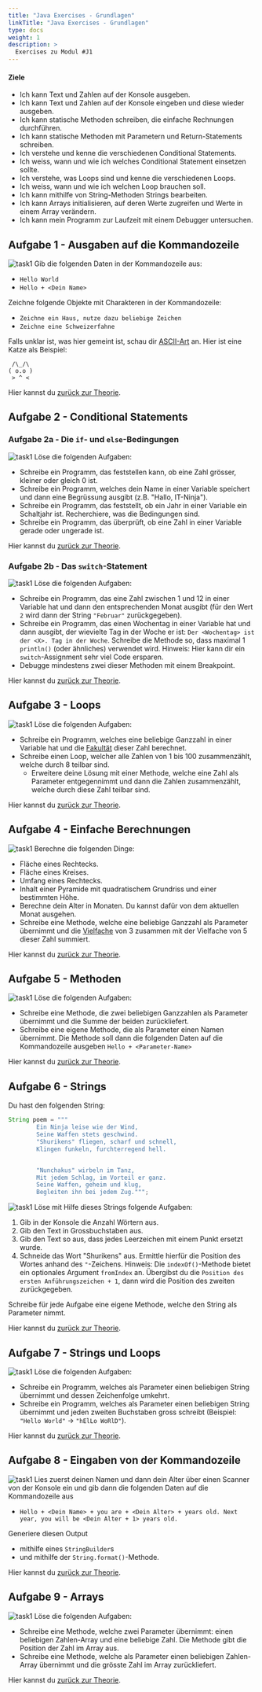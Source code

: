 ```yaml
---
title: "Java Exercises - Grundlagen"
linkTitle: "Java Exercises - Grundlagen"
type: docs
weight: 1
description: >
  Exercises zu Modul #J1
---
```


#### Ziele

- Ich kann Text und Zahlen auf der Konsole ausgeben.
- Ich kann Text und Zahlen auf der Konsole eingeben und diese wieder ausgeben.
- Ich kann statische Methoden schreiben, die einfache Rechnungen durchführen.
- Ich kann statische Methoden mit Parametern und Return-Statements schreiben.
- Ich verstehe und kenne die verschiedenen Conditional Statements.
- Ich weiss, wann und wie ich welches Conditional Statement einsetzen sollte.
- Ich verstehe, was Loops sind und kenne die verschiedenen Loops.
- Ich weiss, wann und wie ich welchen Loop brauchen soll.
- Ich kann mithilfe von String-Methoden Strings bearbeiten.
- Ich kann Arrays initialisieren, auf deren Werte zugreifen und Werte in einem Array verändern.
- Ich kann mein Programm zur Laufzeit mit einem Debugger untersuchen.

## Aufgabe 1 - Ausgaben auf die Kommandozeile

![task1](/images/task.png) Gib die folgenden Daten in der Kommandozeile aus:

- `Hello World`
- `Hello + <Dein Name>`

Zeichne folgende Objekte mit Charakteren in der Kommandozeile:

- `Zeichne ein Haus, nutze dazu beliebige Zeichen`
- `Zeichne eine Schweizerfahne`

Falls unklar ist, was hier gemeint ist, schau dir [ASCII-Art](https://de.wikipedia.org/wiki/ASCII-Art) an. Hier ist eine Katze als Beispiel:

```
 /\_/\
( o.o )
 > ^ <
```

Hier kannst du [zurück zur Theorie](../../../../docs/java/java-grundlagen/01_java_intro).

## Aufgabe 2 - Conditional Statements

### Aufgabe 2a - Die `if`- und `else`-Bedingungen

![task1](/images/task.png) Löse die folgenden Aufgaben:

- Schreibe ein Programm, das feststellen kann, ob eine Zahl grösser, kleiner oder gleich 0 ist.
- Schreibe ein Programm, welches dein Name in einer Variable speichert und dann eine Begrüssung ausgibt (z.B. "Hallo, IT-Ninja").
- Schreibe ein Programm, das feststellt, ob ein Jahr in einer Variable ein Schaltjahr ist. Recherchiere, was die Bedingungen sind.
- Schreibe ein Programm, das überprüft, ob eine Zahl in einer Variable gerade oder ungerade ist.

Hier kannst du [zurück zur Theorie](../../../../docs/java/java-grundlagen/05_control_structures/#if-statement).

### Aufgabe 2b - Das `switch`-Statement

![task1](/images/task.png) Löse die folgenden Aufgaben:

- Schreibe ein Programm, das eine Zahl zwischen 1 und 12 in einer Variable hat und dann den entsprechenden Monat ausgibt (für den Wert `2` wird dann der String `"Februar"` zurückgegeben).
- Schreibe ein Programm, das einen Wochentag in einer Variable hat und dann ausgibt, der wievielte Tag in der Woche er ist: `Der <Wochentag> ist der <X>. Tag in der Woche`. Schreibe die Methode so, dass maximal 1 `println()` (oder ähnliches) verwendet wird. Hinweis: Hier kann dir ein `switch`-Assignment sehr viel Code ersparen.
- Debugge mindestens zwei dieser Methoden mit einem Breakpoint.

Hier kannst du [zurück zur Theorie](../../../../docs/java/java-grundlagen/05_control_structures/#switch-statement).

## Aufgabe 3 - Loops

![task1](/images/task.png) Löse die folgenden Aufgaben:

- Schreibe ein Programm, welches eine beliebige Ganzzahl in einer Variable hat und die [Fakultät](https://www.studysmarter.de/schule/mathe/algebra/fakultaet/) dieser Zahl berechnet.
- Schreibe einen Loop, welcher alle Zahlen von 1 bis 100 zusammenzählt, welche durch 8 teilbar sind.
  - Erweitere deine Lösung mit einer Methode, welche eine Zahl als Parameter entgegennimmt und dann die Zahlen zusammenzählt, welche durch diese Zahl teilbar sind.

Hier kannst du [zurück zur Theorie](../../../../docs/java/java-grundlagen/05_control_structures/#schleifen-loops).

## Aufgabe 4 - Einfache Berechnungen

![task1](/images/task.png) Berechne die folgenden Dinge:

- Fläche eines Rechtecks.
- Fläche eines Kreises.
- Umfang eines Rechtecks.
- Inhalt einer Pyramide mit quadratischem Grundriss und einer bestimmten Höhe.
- Berechne dein Alter in Monaten. Du kannst dafür von dem aktuellen Monat ausgehen.
- Schreibe eine Methode, welche eine beliebige Ganzzahl als Parameter übernimmt und die [Vielfache](https://www.studysmarter.de/schule/mathe/algebra/vielfaches/) von 3 zusammen mit der Vielfache von 5 dieser Zahl summiert.

Hier kannst du [zurück zur Theorie](../../../../docs/java/java-grundlagen/06_logic).

## Aufgabe 5 - Methoden

![task1](/images/task.png) Löse die folgenden Aufgaben:

- Schreibe eine Methode, die zwei beliebigen Ganzzahlen als Parameter übernimmt und die Summe der beiden zurückliefert.
- Schreibe eine eigene Methode, die als Parameter einen Namen übernimmt. Die Methode soll dann die folgenden Daten auf die Kommandozeile ausgeben `Hello + <Parameter-Name>`

Hier kannst du [zurück zur Theorie](../../../../docs/java/java-grundlagen/09_methods).

## Aufgabe 6 - Strings

Du hast den folgenden String:

```java
String poem = """
        Ein Ninja leise wie der Wind,
        Seine Waffen stets geschwind.
        "Shurikens" fliegen, scharf und schnell,
        Klingen funkeln, furchterregend hell.


        "Nunchakus" wirbeln im Tanz,
        Mit jedem Schlag, im Vorteil er ganz.
        Seine Waffen, geheim und klug,
        Begleiten ihn bei jedem Zug.""";
```

![task1](/images/task.png) Löse mit Hilfe dieses Strings folgende Aufgaben:

1. Gib in der Konsole die Anzahl Wörtern aus.
2. Gib den Text in Grossbuchstaben aus.
3. Gib den Text so aus, dass jedes Leerzeichen mit einem Punkt ersetzt wurde.
4. Schneide das Wort "Shurikens" aus. Ermittle hierfür die Position des Wortes anhand des `"`-Zeichens.
   Hinweis: Die `indexOf()`-Methode bietet ein optionales Argument `fromIndex` an. Übergibst du die `Position des ersten Anführungszeichen + 1`, dann wird die Position des zweiten zurückgegeben.

Schreibe für jede Aufgabe eine eigene Methode, welche den String als Parameter nimmt.

Hier kannst du [zurück zur Theorie](../../../../docs/java/java-grundlagen/08_strings).

## Aufgabe 7 - Strings und Loops

![task1](/images/task.png) Löse die folgenden Aufgaben:

- Schreibe ein Programm, welches als Parameter einen beliebigen String übernimmt und dessen Zeichenfolge umkehrt.
- Schreibe ein Programm, welches als Parameter einen beliebigen String übernimmt und jeden zweiten Buchstaben gross schreibt (Beispiel: `"Hello World"` -> `"hElLo WoRlD"`).

Hier kannst du [zurück zur Theorie](../../../../docs/java/java-grundlagen/08_strings).

## Aufgabe 8 - Eingaben von der Kommandozeile

![task1](/images/task.png) Lies zuerst deinen Namen und dann dein Alter über einen Scanner von der Konsole ein und gib dann die folgenden Daten auf die Kommandozeile aus

- `Hello + <Dein Name> + you are + <Dein Alter> + years old. Next year, you will be <Dein Alter + 1> years old.`

Generiere diesen Output

- mithilfe eines `StringBuilder`s
- und mithilfe der `String.format()`-Methode.

Hier kannst du [zurück zur Theorie](../../../../docs/java/java-grundlagen/10_scanner).

## Aufgabe 9 - Arrays

![task1](/images/task.png) Löse die folgenden Aufgaben:

- Schreibe eine Methode, welche zwei Parameter übernimmt: einen beliebigen Zahlen-Array und eine beliebige Zahl. Die Methode gibt die Position der Zahl im Array aus.
- Schreibe eine Methode, welche als Parameter einen beliebigen Zahlen-Array übernimmt und die grösste Zahl im Array zurückliefert.

Hier kannst du [zurück zur Theorie](../../../../docs/java/java-grundlagen/11_arrays).

